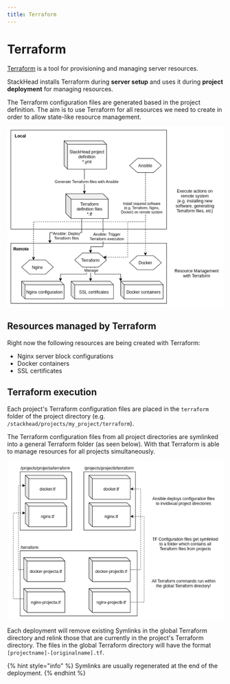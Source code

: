 ```yaml
---
title: Terraform
---
```


# Terraform

[Terraform](https://www.terraform.io/) is a tool for provisioning and managing server resources.

StackHead installs Terraform during **server setup** and uses it during **project deployment** for managing resources.

The Terraform configuration files are generated based in the project definition. The aim is to use Terraform for all resources we need to create in order to allow state-like resource management.

![StackHead Workflow: Ansible and Terraform](../.gitbook/assets/ansible-terraform-interaction.png)

## Resources managed by Terraform

Right now the following resources are being created with Terraform:

* Nginx server block configurations
* Docker containers
* SSL certificates

## Terraform execution

Each project's Terraform configuration files are placed in the `terraform` folder of the project directory \(e.g. `/stackhead/projects/my_project/terraform`\).

The Terraform configuration files from all project directories are symlinked into a general Terraform folder \(as seen below\). With that Terraform is able to manage resources for all projects simultaneously.

![Applying Terraform changes](../.gitbook/assets/terraform-files-structure.png)

Each deployment will remove existing Symlinks in the global Terraform directory and relink those that are currently in the project's Terraform directory. The files in the global Terraform directory will have the format `[projectname]-[originalname].tf`.

{% hint style="info" %}
Symlinks are usually regenerated at the end of the deployment.
{% endhint %}

